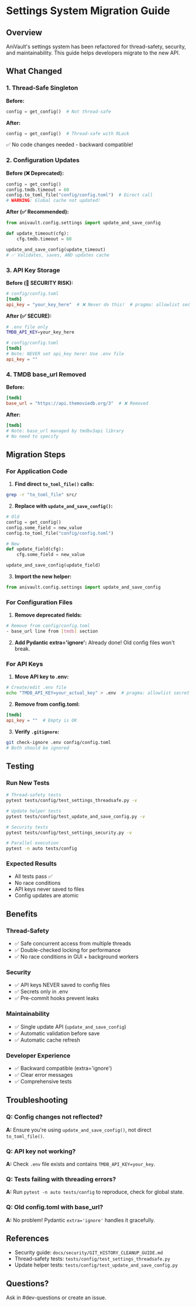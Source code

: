 # Settings System Migration Guide

## Overview

AniVault's settings system has been refactored for thread-safety, security, and maintainability. This guide helps developers migrate to the new API.

## What Changed

### 1. Thread-Safe Singleton
**Before:**
```python
config = get_config()  # Not thread-safe
```

**After:**
```python
config = get_config()  # Thread-safe with RLock
```
✅ No code changes needed - backward compatible!

### 2. Configuration Updates
**Before (❌ Deprecated):**
```python
config = get_config()
config.tmdb.timeout = 60
config.to_toml_file("config/config.toml")  # Direct call
# WARNING: Global cache not updated!
```

**After (✅ Recommended):**
```python
from anivault.config.settings import update_and_save_config

def update_timeout(cfg):
    cfg.tmdb.timeout = 60

update_and_save_config(update_timeout)
# ✅ Validates, saves, AND updates cache
```

### 3. API Key Storage
**Before (🚨 SECURITY RISK):**
```toml
# config/config.toml
[tmdb]
api_key = "your_key_here"  # ❌ Never do this!  # pragma: allowlist secret
```

**After (✅ SECURE):**
```bash
# .env file only
TMDB_API_KEY=your_key_here
```

```toml
# config/config.toml
[tmdb]
# Note: NEVER set api_key here! Use .env file
api_key = ""
```

### 4. TMDB base_url Removed
**Before:**
```toml
[tmdb]
base_url = "https://api.themoviedb.org/3"  # ❌ Removed
```

**After:**
```toml
[tmdb]
# Note: base_url managed by tmdbv3api library
# No need to specify
```

## Migration Steps

### For Application Code

1. **Find direct `to_toml_file()` calls:**
```bash
grep -r "to_toml_file" src/
```

2. **Replace with `update_and_save_config()`:**
```python
# Old
config = get_config()
config.some_field = new_value
config.to_toml_file("config/config.toml")

# New
def update_field(cfg):
    cfg.some_field = new_value

update_and_save_config(update_field)
```

3. **Import the new helper:**
```python
from anivault.config.settings import update_and_save_config
```

### For Configuration Files

1. **Remove deprecated fields:**
```bash
# Remove from config/config.toml
- base_url line from [tmdb] section
```

2. **Add Pydantic extra='ignore':**
Already done! Old config files won't break.

### For API Keys

1. **Move API key to .env:**
```bash
# Create/edit .env file
echo "TMDB_API_KEY=your_actual_key" > .env  # pragma: allowlist secret
```

2. **Remove from config.toml:**
```toml
[tmdb]
api_key = ""  # Empty is OK
```

3. **Verify `.gitignore`:**
```bash
git check-ignore .env config/config.toml
# Both should be ignored
```

## Testing

### Run New Tests
```bash
# Thread-safety tests
pytest tests/config/test_settings_threadsafe.py -v

# Update helper tests
pytest tests/config/test_update_and_save_config.py -v

# Security tests
pytest tests/config/test_settings_security.py -v

# Parallel execution
pytest -n auto tests/config
```

### Expected Results
- All tests pass ✅
- No race conditions
- API keys never saved to files
- Config updates are atomic

## Benefits

### Thread-Safety
- ✅ Safe concurrent access from multiple threads
- ✅ Double-checked locking for performance
- ✅ No race conditions in GUI + background workers

### Security
- ✅ API keys NEVER saved to config files
- ✅ Secrets only in .env
- ✅ Pre-commit hooks prevent leaks

### Maintainability
- ✅ Single update API (`update_and_save_config`)
- ✅ Automatic validation before save
- ✅ Automatic cache refresh

### Developer Experience
- ✅ Backward compatible (extra='ignore')
- ✅ Clear error messages
- ✅ Comprehensive tests

## Troubleshooting

### Q: Config changes not reflected?
**A:** Ensure you're using `update_and_save_config()`, not direct `to_toml_file()`.

### Q: API key not working?
**A:** Check `.env` file exists and contains `TMDB_API_KEY=your_key`.

### Q: Tests failing with threading errors?
**A:** Run `pytest -n auto tests/config` to reproduce, check for global state.

### Q: Old config.toml with base_url?
**A:** No problem! Pydantic `extra='ignore'` handles it gracefully.

## References
- Security guide: `docs/security/GIT_HISTORY_CLEANUP_GUIDE.md`
- Thread-safety tests: `tests/config/test_settings_threadsafe.py`
- Update helper tests: `tests/config/test_update_and_save_config.py`

## Questions?
Ask in #dev-questions or create an issue.
